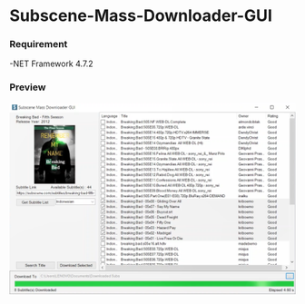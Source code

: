 # Subscene-Mass-Downloader-GUI
### Requirement
-NET Framework 4.7.2

### Preview
<img src="preview.png" width="720">
